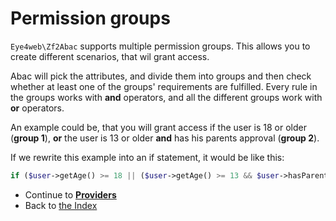 # Permission groups

`Eye4web\Zf2Abac` supports multiple permission groups. This allows you to create different scenarios, that wil grant access.

Abac will pick the attributes, and divide them into groups and then check whether at least one of the groups' requirements are fulfilled.
Every rule in the groups works with **and** operators, and all the different groups work with **or** operators.

An example could be, that you will grant access if the user is 18 or older (**group 1**), **or** the user is 13 or older **and** has his parents approval (**group 2**).

If we rewrite this example into an if statement, it would be like this:
```php
if ($user->getAge() >= 18 || ($user->getAge() >= 13 && $user->hasParentApproval())) {
```

* Continue to [**Providers**](/docs/4.Providers.md)
* Back to [the Index](/docs/README.md)